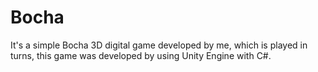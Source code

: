 # Bocha
It's a simple Bocha 3D digital game developed by me, which is played in turns, this game was developed by using Unity Engine with C#.
